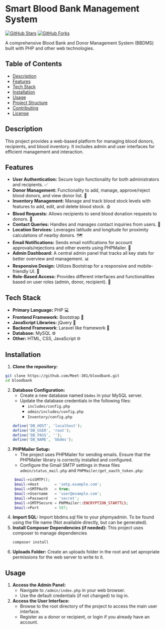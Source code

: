 # Smart Blood Bank Management System

[![GitHub Stars](https://img.shields.io/github/stars/Meet-301/bloodbank?style=social)](https://github.com/Meet-301/bloodbank)
[![GitHub Forks](https://img.shields.io/github/forks/Meet-301/bloodbank?style=social)](https://github.com/Meet-301/bloodbank)


A comprehensive Blood Bank and Donor Management System (BBDMS) built with PHP and other web technologies.

## Table of Contents
- [Description](#description)
- [Features](#features)
- [Tech Stack](#tech-stack)
- [Installation](#installation)
- [Usage](#usage)
- [Project Structure](#project-structure)
- [Contributing](#contributing)
- [License](#license)

## Description
This project provides a web-based platform for managing blood donors, recipients, and blood inventory. It includes admin and user interfaces for efficient management and interaction.

## Features

- **User Authentication:**  Secure login functionality for both administrators and recipients. ✅
- **Donor Management:**  Functionality to add, manage, approve/reject blood donors, and view donor list.  🦸
- **Inventory Management:**  Manage and track blood stock levels with features to add, edit, and delete blood stock. 🩸
- **Blood Requests:** Allows recipients to send blood donation requests to donors.  💌
- **Contact Queries:**  Handles and manages contact inquiries from users. 💬
- **Location Services:** Leverages latitude and longitude for proximity calculations of nearby donors. 🗺️
- **Email Notifications:** Sends email notifications for account approvals/rejections and other events using PHPMailer. 📧
- **Admin Dashboard:** A central admin panel that tracks all key stats for better overview and management. 📊
- **Responsive Design:** Utilizes Bootstrap for a responsive and mobile-friendly UI. 📱
- **Role-Based Access:** Provides different interfaces and functionalities based on user roles (admin, donor, recipient). 🔑

## Tech Stack

- **Primary Language:** PHP 💻
- **Frontend Framework:** Bootstrap 🎨
- **JavaScript Libraries:** jQuery 📜
- **Backend Framework**: Laravel like framework 🧱
- **Database:** MySQL ⚙️
- **Other:** HTML, CSS, JavaScript 🌐

## Installation

1.  **Clone the repository:**
   ```bash
   git clone https://github.com/Meet-301/bloodbank.git
   cd bloodbank
   ```
2.  **Database Configuration:**
    - Create a new database named `bbdms` in your MySQL server.
    - Update the database credentials in the following files:
        - `includes/config.php`
        - `admin/includes/config.php`
        - `Inventory/config.php`
    ```php
    define('DB_HOST', 'localhost');
    define('DB_USER', 'root');
    define('DB_PASS', '');
    define('DB_NAME', 'bbdms');
    ```
3.  **PHPMailer Setup:**
    - The project uses PHPMailer for sending emails. Ensure that the PHPMailer library is correctly installed and configured.
    - Configure the Gmail SMTP settings in these files `admin/status_mail.php` and `PHPMailer/get_oauth_token.php`:

```php
    $mail->isSMTP();
    $mail->Host       = 'smtp.example.com';
    $mail->SMTPAuth   = true;
    $mail->Username   = 'user@example.com';
    $mail->Password   = 'secret';
    $mail->SMTPSecure = PHPMailer::ENCRYPTION_STARTTLS;
    $mail->Port       = 587;
```
4. **Import SQL:** Import bbdms.sql file to your phpmyadmin. To be found using the file name (Not available directly, but can be generated).
5.  **Install Composer Dependencies (if needed):** This project uses composer to manage dependencies
    ```bash
    composer install
    ```
6.  **Uploads Folder:** Create an uploads folder in the root and set apropriate permissions for the web server to write to it.

## Usage

1.  **Access the Admin Panel:**
    - Navigate to `/admin/index.php` in your web browser.
    - Use the default credentials (if not changed) to log in.
2.  **Access the User Interface:**
    - Browse to the root directory of the project to access the main user interface.
    - Register as a donor or recipient, or login if you already have an account.
